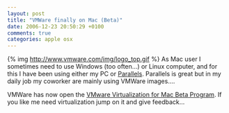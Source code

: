 ```yaml
---
layout: post
title: "VMWare finally on Mac (Beta)"
date: 2006-12-23 20:50:29 +0100
comments: true
categories: apple osx
---
```

{% img http://www.vmware.com/img/logo_top.gif %} As Mac user I sometimes need to use Windows (too often...) or Linux computer, and for this I have been using either my PC or [Parallels](http://www.parallels.com). Parallels is great but in my daily job my coworker are mainly using VMWare images....

VMWare has now open the [VMware Virtualization for Mac Beta Program](http://www.vmware.com/products/beta/fusion/). If you like me need virtualization jump on it and give feedback...
